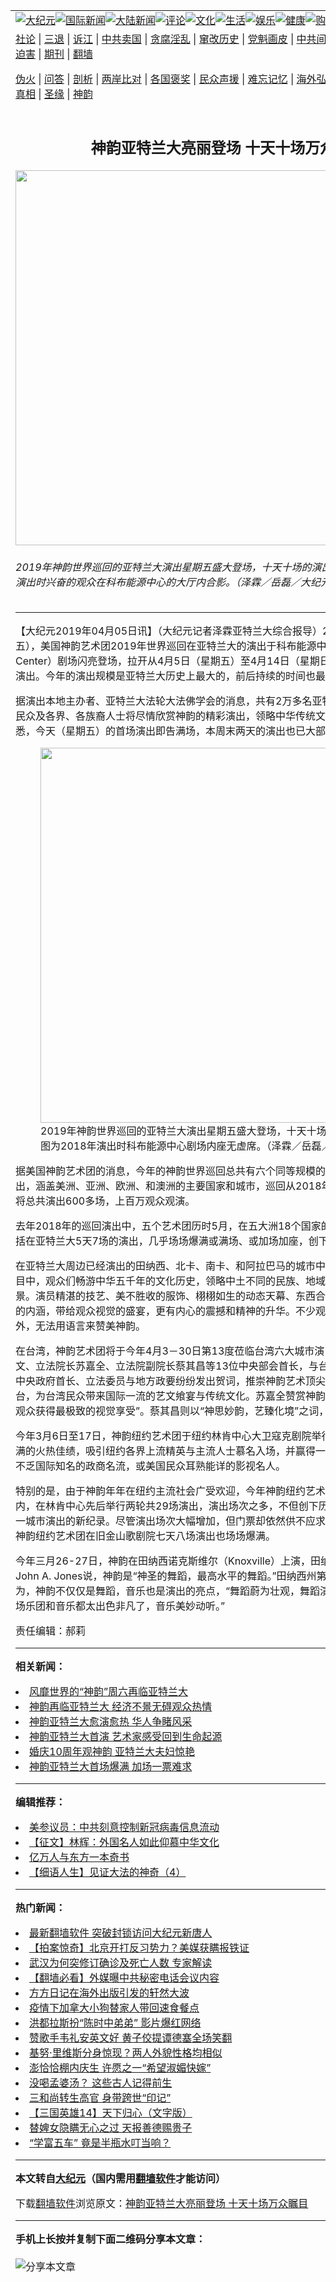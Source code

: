 <a name="1" id="1" target="_blank"></a><span id="1"></span>
<table align=center border="0"><tr><td colspan="2" VALIGN=TOP><a href="https://github.com/aopp286/djy/blob/master/gb/nsc413.md#1"><img src="https://raw.githubusercontent.com/aopp286/www/master/t/djy/1.jpg" title="大纪元"></a><a href="https://github.com/aopp286/djy/blob/master/gb/n24hr.md#1"><img src="https://raw.githubusercontent.com/aopp286/www/master/t/djy/3.jpg" title="国际新闻"></a><a href="https://github.com/aopp286/djy/blob/master/gb/nsc413.md#1"><img src="https://raw.githubusercontent.com/aopp286/www/master/t/djy/4.jpg" title="大陆新闻"></a><a href="https://github.com/aopp286/djy/blob/master/gb/news392.md#1"><img src="https://raw.githubusercontent.com/aopp286/www/master/t/djy/5.jpg" title="评论"></a><a href="https://github.com/aopp286/djy/blob/master/gb/news2007.md#1"><img src="https://raw.githubusercontent.com/aopp286/www/master/t/djy/6.jpg" title="文化"></a><a href="https://github.com/aopp286/djy/blob/master/gb/news2008.md#1"><img src="https://raw.githubusercontent.com/aopp286/www/master/t/djy/7.jpg" title="生活"></a><a href="https://github.com/aopp286/djy/blob/master/gb/ncyule.md#1"><img src="https://raw.githubusercontent.com/aopp286/www/master/t/djy/8.jpg" title="娱乐"></a><a href="https://github.com/aopp286/djy/blob/master/gb/nsc1002.md#1"><img src="https://raw.githubusercontent.com/aopp286/www/master/t/djy/9.jpg" title="健康"><a href="https://www.youlucky.com"><img src="https://raw.githubusercontent.com/aopp286/www/master/t/djy/10.jpg" title="购物"></a><a href="https://donate.epochtimes.com/?utm_medium=epochtimes&utm_source=referral&utm_campaign=donate_button_djyarticleheader"><img src="https://raw.githubusercontent.com/aopp286/www/master/t/djy/12.jpg" title="捐款"></a></td></tr>
<tr><td colspan="2" VALIGN=TOP><a target="_blank" href="https://github.com/aopp286/djy/blob/master/gb/9p.md#1">社论</a> | <a target="_blank" href="https://github.com/aopp286/djy/blob/master/gb/nf5657.md#1">三退</a> | <a target="_blank" href="https://github.com/aopp286/djy/blob/master/gb/nf6124.md#1">诉江</a> | <a target="_blank" href="https://github.com/aopp286/djy/blob/master/gb/nf1176117.md#1">中共卖国</a> | <a target="_blank" href="https://github.com/aopp286/djy/blob/master/gb/nf5773.md#1">贪腐淫乱</a> | <a target="_blank" href="https://github.com/aopp286/djy/blob/master/gb/nf1176115.md#1">窜改历史</a> | <a target="_blank" href="https://github.com/aopp286/djy/blob/master/gb/nf1176107.md#1">党魁画皮</a> | <a target="_blank" href="https://github.com/aopp286/djy/blob/master/gb/nf1320400.md#1">中共间谍</a> | <a target="_blank" href="https://github.com/aopp286/djy/blob/master/gb/nf1176114.md#1">破坏传统</a> | <a target="_blank" href="https://github.com/aopp286/ntdtv/blob/master/gb/prog447_1.md#1">恶贯满盈</a> | <a target="_blank" href="https://github.com/aopp286/djy/blob/master/gb/ncid278.md#1">人权</a> | <a target="_blank" href="https://github.com/aopp286/djy/blob/master/gb/nf1176111.md#1">迫害</a> | <a target="_blank" href="https://gitlab.com/szzdlab/mh-qikan/blob/master/README.md#1">期刊</a> | <a target="_blank" href="https://github.com/aopp286/www/blob/master/README.md?zsrh#8">翻墙</a></p><p><a target="_blank" href="https://github.com/aopp286/djy/blob/master/gb/nf5562.md#1">伪火</a> | <a target="_blank" href="https://github.com/aopp286/djy/blob/master/gb/nf4378.md#1">问答</a> | <a target="_blank" href="https://github.com/aopp286/djy/blob/master/gb/nf5792.md#1">剖析</a> | <a target="_blank" href="https://github.com/aopp286/djy/blob/master/gb/nf5735.md#1">两岸比对</a> | <a target="_blank" href="https://github.com/aopp286/djy/blob/master/gb/nf6119.md#1">各国褒奖</a> | <a target="_blank" href="https://github.com/aopp286/djy/blob/master/gb/nf6120.md#1">民众声援</a> | <a target="_blank" href="https://github.com/aopp286/djy/blob/master/gb/nf1188594.md#1">难忘记忆</a> | <a target="_blank" href="https://github.com/aopp286/djy/blob/master/gb/nf3180.md#1">海外弘传</a> | <a target="_blank" href="https://github.com/aopp286/djy/blob/master/gb/nf5410.md#1">万人上访</a> | <a target="_blank" href="https://github.com/aopp286/ntdtv/blob/master/gb/prog1530_1.md#1">和平抗议</a> | <a target="_blank" href="https://github.com/aopp286/djy/blob/master/gb/nf4386.md#1">支持</a> | <a target="_blank" href="https://github.com/aopp286/djy/blob/master/gb/nf4389.md#1">真相</a> | <a target="_blank" href="https://github.com/aopp286/djy/blob/master/gb/nf5790.md#1">圣缘</a> | <a target="_blank" href="https://github.com/aopp286/djy/blob/master/gb/nf4786.md#1">神韵</a></td></tr>
<tr><td VALIGN=TOP width="626"><h2 align=center>神韵亚特兰大亮丽登场 十天十场万众瞩目</h2>
<img width="600" src="https://i.epochtimes.com/assets/uploads/2019/04/IMG_8944-600x400.jpg" />
<h6>2019年神韵世界巡回的亚特兰大演出星期五盛大登场，十天十场的演出万众瞩目。图为2018年演出时兴奋的观众在科布能源中心的大厅内合影。（泽霖／岳磊／大纪元）
</h6>
<hr>
	<p>【大纪元2019年04月05日讯】（大纪元记者泽霖<ahref="https://github.com/aopp286/djy/blob/master/gb/tag/%E4%BA%9A%E7%89%B9%E5%85%B0%E5%A4%A7.md#1">亚特兰大</a>综合报导）2019年4月5日（星期五），美国<ahref="https://github.com/aopp286/djy/blob/master/gb/tag/%E7%A5%9E%E9%9F%B5.md#1">神韵</a>艺术团2019年世界巡回在<ahref="https://github.com/aopp286/djy/blob/master/gb/tag/%E4%BA%9A%E7%89%B9%E5%85%B0%E5%A4%A7.md#1">亚特兰大</a>的演出于科布能源中心（Cobb Energy Center）剧场闪亮登场，拉开从4月5日（星期五）至4月14日（星期日）十天内一共十场的盛大演出。今年的演出规模是亚特兰大历史上最大的，前后持续的时间也最长。</p>
<p>据演出本地主办者、亚特兰大法轮大法佛学会的消息，共有2万多名亚特兰大及周边的主流社会民众及各界、各族裔人士将尽情欣赏<ahref="https://github.com/aopp286/djy/blob/master/gb/tag/%E7%A5%9E%E9%9F%B5.md#1">神韵</a>的精彩演出，领略中华传统文化这一美丽的瑰宝。据悉，今天（星期五）的首场演出即告满场，本周末两天的演出也已大部分售罄。</p>
<figure id="attachment_11164403" style="width: 600px" class="wp-caption aligncenter"><ahref="https://i.epochtimes.com/assets/uploads/2019/04/IMG_8971-1-e1554431809807.jpg"><img class="size-large wp-image-11164403" src="https://i.epochtimes.com/assets/uploads/2019/04/IMG_8971-1-600x400.jpg" alt="" width="600" b="400" /></a><figcaption class="wp-caption-text">2019年神韵世界巡回的亚特兰大演出星期五盛大登场，十天十场的演出万众瞩目。图为2018年演出时科布能源中心剧场内座无虚席。（泽霖／岳磊／大纪元）</figcaption></figure>
<p>据美国神韵艺术团的消息，今年的神韵世界巡回总共有六个同等规模的艺术团在世界各地同时演出，涵盖美洲、亚洲、欧洲、和澳洲的主要国家和城市，巡回从2018年12月起到2019年5月，将总共演出600多场，上百万观众观演。</p>
<p>去年2018年的巡回演出中，五个艺术团历时5月，在五大洲18个国家的155个城市同步演出，包括在亚特兰大5天7场的演出，几乎场场爆满或满场、或加场加座，创下了历史记录。</p>
<p>在亚特兰大周边已经演出的田纳西、北卡、南卡、和阿拉巴马的城市中，在两个多小时的精彩节目中，观众们畅游中华五千年的文化历史，领略中土不同的民族、地域风情，饱览人间天上的胜景。演员精湛的技艺、美不胜收的服饰、栩栩如生的动态天幕、东西合璧的现场乐团，纯善纯美的内涵，带给观众视觉的盛宴，更有内心的震撼和精神的升华。不少观众赞叹演出仿佛来自天外，无法用语言来赞美神韵。</p>
<p>在台湾，神韵艺术团将于今年4月3－30日第13度莅临台湾六大城市演出，中华民国总统蔡英文、立法院长苏嘉全、立法院副院长蔡其昌等13位中央部会首长，与台北市长柯文哲等共97位中央政府首长、立法委员与地方政要纷纷发出贺词，推崇神韵艺术顶尖绝妙，欢迎神韵第13度来台，为台湾民众带来国际一流的艺文飨宴与传统文化。苏嘉全赞赏神韵用“引人入胜的艺术表现让观众获得最极致的视觉享受”。蔡其昌则以“神思妙韵，艺臻化境”之词，祝贺神韵来台演出成功。</p>
<p>今年3月6日至17日，神韵纽约艺术团于纽约林肯中心大卫寇克剧院举行15场演出，写下场场爆满的火热佳绩，吸引纽约各界上流精英与主流人士慕名入场，并赢得一致盛赞。入场观众当中，不乏国际知名的政商名流，或美国民众耳熟能详的影视名人。</p>
<p>特别的是，由于神韵年年在纽约主流社会广受欢迎，今年神韵纽约艺术团首次于单一巡演年度内，在林肯中心先后举行两轮共29场演出，演出场次之多，不但创下历年之冠，也创下神韵在单一城市演出的新纪录。尽管演出场次大幅增加，但门票却依然供不应求。去年年底至今年一月，神韵纽约艺术团在旧金山歌剧院七天八场演出也场场爆满。</p>
<p>今年三月26-27日，神韵在田纳西诺克斯维尔（Knoxville）上演，田纳西名流、报业大王家族的John A. Jones说，神韵是“神圣的舞蹈，最高水平的舞蹈。”田纳西州第一银行的副总裁Ken认为，神韵不仅仅是舞蹈，音乐也是演出的亮点，“舞蹈蔚为壮观，舞蹈演员才华卓越。”“歌曲、现场乐团和音乐都太出色非凡了，音乐美妙动听。”</p>
<p>责任编辑：郝莉</p>
	
<hr>


<strong>相关新闻：</strong>
<li><a href="https://github.com/aopp286/djy/blob/master/gb/10/8/17/n2997896.md#1">风靡世界的“神韵”周六再临亚特兰大</a></li>
<li><a href="https://github.com/aopp286/djy/blob/master/gb/10/8/22/n3002812.md#1">神韵再临亚特兰大 经济不景无碍观众热情</a></li>
<li><a href="https://github.com/aopp286/djy/blob/master/gb/13/1/10/n3773500.md#1">神韵亚特兰大愈演愈热 华人争睹风采</a></li>
<li><a href="https://github.com/aopp286/djy/blob/master/gb/16/1/16/n4618092.md#1">神韵亚特兰大首演 艺术家感受回到生命起源</a></li>
<li><a href="https://github.com/aopp286/djy/blob/master/gb/16/1/17/n4618669.md#1">婚庆10周年观神韵 亚特兰大夫妇惊艳</a></li>
<li><a href="https://github.com/aopp286/djy/blob/master/gb/17/1/13/n8699090.md#1">神韵亚特兰大首场爆满 加场一票难求</a></li>
<hr>


<strong>编辑推荐：</strong>
<li><a href="https://github.com/onzhi266/djy/blob/master/gb/20/2/22/n11887949.md#1">美参议员：中共刻意控制新冠病毒信息流动</a></li>
<li><a href="https://github.com/tsiac2612/djy/blob/master/gb/19/6/1/n11293517.md#1" target="_blank">【征文】林辉：外国名人如此仰慕中华文化</a></li><li><a href="https://github.com/aopp286/djy/blob/master/gb/17/5/26/n9191512.md?dfh#1" target="_blank">亿万人与东方一本奇书</a></li><li><a href="https://github.com/tsiac2612/djy/blob/master/gb/17/4/8/n9014844.md#1" target="_blank">【细语人生】见证大法的神奇（4）</a></li>
<hr>

<strong>热门新闻：</strong>
<li><a href="https://github.com/aopp286/djy/blob/master/gb/20/3/24/n11971400.md#1">最新翻墙软件 突破封锁访问大纪元新唐人</a></li>
<li><a href="https://github.com/aopp286/djy/blob/master/gb/20/4/16/n12034796.md#1">【拍案惊奇】北京开打反习势力？美媒获瞒报铁证</a></li>
<li><a href="https://github.com/aopp286/djy/blob/master/gb/20/4/17/n12038426.md#1">武汉为何突修订确诊及死亡人数 专家解读</a></li>
<li><a href="https://github.com/aopp286/djy/blob/master/gb/20/4/16/n12034935.md#1">【翻墙必看】外媒曝中共秘密电话会议内容</a></li>
<li><a href="https://github.com/aopp286/djy/blob/master/gb/20/4/16/n12037140.md#1">方方日记在海外出版引发的轩然大波</a></li>
<li><a href="https://github.com/aopp286/djy/blob/master/gb/20/4/15/n12032770.md#1">疫情下加拿大小狗替家人带回速食餐点</a></li>
<li><a href="https://github.com/aopp286/djy/blob/master/gb/20/4/16/n12037498.md#1">洪都拉斯扮“陈时中弟弟” 影片爆红网络</a></li>
<li><a href="https://github.com/aopp286/djy/blob/master/gb/20/4/15/n12033483.md#1">赞歌手韦礼安英文好 黄子佼提谭德塞全场笑翻</a></li>
<li><a href="https://github.com/aopp286/djy/blob/master/gb/20/4/16/n12037155.md#1">基努·里维斯分身惊现？两人外貌性格均相似</a></li>
<li><a href="https://github.com/aopp286/djy/blob/master/gb/20/4/16/n12035046.md#1">澎恰恰棚内庆生 许愿之一“希望淑媚快嫁”</a></li>
<li><a href="https://github.com/aopp286/djy/blob/master/gb/20/4/15/n12033701.md#1">没喝孟婆汤？ 这些古人记得前生</a></li>
<li><a href="https://github.com/aopp286/djy/blob/master/gb/20/3/25/n11972220.md#1">三和尚转生高官  身带跨世“印记”</a></li>
<li><a href="https://github.com/aopp286/djy/blob/master/gb/20/2/19/n11880841.md#1">【三国英雄14】天下归心（文字版）</a></li>
<li><a href="https://github.com/aopp286/djy/blob/master/gb/20/4/16/n12037055.md#1">替婢女隐瞒无心之过 天报善德赐贵子</a></li>
<li><a href="https://github.com/aopp286/djy/blob/master/gb/20/4/8/n12014532.md#1">“学富五车” 竟是半瓶水叮当响？</a></li>
<hr>

<strong>本文转自<a href="https://www.epochtimes.com">大纪元</a>（国内需用<a href="https://github.com/aopp286/www/blob/master/README.md#8">翻墙软件</a>才能访问）</strong><p>下载<a href="https://github.com/aopp286/www/blob/master/README.md#8">翻墙软件</a>浏览原文：<a href="https://www.epochtimes.com/gb/19/4/5/n11164381.htm">神韵亚特兰大亮丽登场 十天十场万众瞩目</a></p><hr>

<strong>手机上长按并复制下面二维码分享本文章：</strong><br><br><img src="http://d1p1.ip.zn2.us/v.php?action=qrcode&url=https://github.com/aopp286/djy/blob/master/gb/19/4/5/n11164381.md%231" title="分享本文章"></td><td VALIGN=TOP><a href="https://github.com/aopp286/djy/blob/master/gb/16/1/21/n4622075.md?dfh#1" target="_blank"><img src="https://raw.githubusercontent.com/aopp286/djy/master/gb/300/wei-f1.jpg" title="中共的伪火骗局"  alt="中共的伪火骗局"></a><br><a href="https://github.com/aopp286/www/blob/master/README.md?dfh#9" target="_blank"><img src="https://raw.githubusercontent.com/aopp286/djy/master/gb/300/yong-h.jpg" title="永恒的见证"  alt="永恒的见证"></a><br><a href="https://github.com/aopp286/djy/blob/master/gb/13/9/29/n3974789.md?dfh#1" target="_blank"><img src="https://raw.githubusercontent.com/aopp286/djy/master/gb/300/shang-lnz.jpg" title="善良女子被中共投男牢"  alt="善良女子被中共投男牢"></a><br><a href="https://github.com/aopp286/djy/blob/master/gb/16/3/16/n4663449.md?dfh#1" target="_blank"><img src="https://raw.githubusercontent.com/aopp286/djy/master/gb/300/huo-z3.jpg" title="警卫目击活摘器官"  alt="警卫目击活摘器官"></a><br><a href="https://github.com/aopp286/djy/blob/master/gb/16/8/7/n8177641.md?dfh#1" target="_blank"><img src="https://raw.githubusercontent.com/aopp286/djy/master/gb/300/huo-z4.jpg" title="证人描述活摘恐怖"  alt="证人描述活摘恐怖"></a><br><a href="https://github.com/aopp286/djy/blob/master/gb/10/4/19/n2881569.md?dfh#1" target="_blank"><img src="https://raw.githubusercontent.com/aopp286/djy/master/gb/300/huo-z1.jpg" title="揭开活摘器官黑幕"  alt="揭开活摘器官黑幕"></a><br><a href="https://github.com/aopp286/djy/blob/master/gb/10/11/7/n3077476.md?dfh#1" target="_blank"><img src="https://raw.githubusercontent.com/aopp286/djy/master/gb/300/ma-ks.jpg" title="马克思的成魔之路"  alt="马克思的成魔之路"></a><br><a href="https://github.com/aopp286/djy/blob/master/gb/14/6/9/n4173977.md?dfh#1" target="_blank"><img src="https://raw.githubusercontent.com/aopp286/djy/master/gb/300/chang-zs.jpg" title="藏字石 蕴天机"  alt="藏字石 蕴天机"></a><br><a href="https://github.com/aopp286/djy/blob/master/gb/18/5/10/n10381511.md?dfh#1" target="_blank"><img src="https://raw.githubusercontent.com/aopp286/djy/master/gb/300/st1.jpg" title="关注3亿人三退"  alt="关注3亿人三退"></a><br><a href="https://github.com/aopp286/djy/blob/master/gb/18/3/21/n10237682.md?dfh#1" target="_blank"><img src="https://raw.githubusercontent.com/aopp286/djy/master/gb/300/jie-t.jpg" title="解体中共复兴中华"  alt="解体中共复兴中华"></a><br><a href="https://github.com/aopp286/djy/blob/master/gb/9/2/9/n2422991.md?dfh#1" target="_blank"><img src="https://raw.githubusercontent.com/aopp286/djy/master/gb/300/gao-zs.jpg" title="中共迫害良心律师"  alt="中共迫害良心律师"></a><br><a href="https://github.com/aopp286/djy/blob/master/gb/18/12/9/n10900044.md?dfh#1" target="_blank"><img src="https://raw.githubusercontent.com/aopp286/djy/master/gb/300/sj1.jpg" title="303万人举报江泽民"  alt="303万人举报江泽民"></a><br><a href="https://github.com/aopp286/djy/blob/master/gb/18/8/28/n10672014.md?dfh#1" target="_blank"><img src="https://raw.githubusercontent.com/aopp286/djy/master/gb/300/sj2.jpg" title="这些官员为何起诉江泽民"  alt="这些官员为何起诉江泽民"></a><br><a href="https://github.com/aopp286/djy/blob/master/gb/8/12/18/n2367165.md?dfh#1" target="_blank"><img src="https://raw.githubusercontent.com/aopp286/djy/master/gb/300/liangan.jpg" title="海峡两岸的强烈对比"  alt="海峡两岸的强烈对比"></a><br><a href="https://github.com/aopp286/djy/blob/master/gb/15/12/10/n4593139.md?dfh#1" target="_blank"><img src="https://raw.githubusercontent.com/aopp286/djy/master/gb/300/jia-ndzl.jpg" title="加拿大总理的贺信"  alt="加拿大总理的贺信"></a><br><a href="https://github.com/aopp286/djy/blob/master/gb/11/6/17/n3289382.md?dfh#1" target="_blank"><img src="https://raw.githubusercontent.com/aopp286/djy/master/gb/300/xiao-wd.jpg" title="探寻真相兼听则明"  alt="探寻真相兼听则明"></a><br><a href="https://github.com/aopp286/djy/blob/master/gb/18/10/27/n10812623.md?dfh#1" target="_blank"><img src="https://raw.githubusercontent.com/aopp286/djy/master/gb/300/yindu.jpg" title="印度媒体报道东方"  alt="印度媒体报道东方"></a><br><a href="https://github.com/aopp286/djy/blob/master/gb/18/6/9/n10469652.md?dfh#1" target="_blank"><img src="https://raw.githubusercontent.com/aopp286/djy/master/gb/300/xie-j.jpg" title="不一样的海外校园"  alt="不一样的海外校园"></a><br><a href="https://github.com/aopp286/djy/blob/master/gb/7/4/5/n1669415.md?dfh#1" target="_blank"><img src="https://raw.githubusercontent.com/aopp286/djy/master/gb/300/li-up.jpg" title="从大师到徒弟的传奇"  alt="从大师到徒弟的传奇"></a><br><a href="https://github.com/aopp286/djy/blob/master/gb/17/5/26/n9191512.md?dfh#1" target="_blank"><img src="https://raw.githubusercontent.com/aopp286/djy/master/gb/300/zfl2.jpg" title="亿万人与东方一本奇书"  alt="亿万人与东方一本奇书"></a><br><a href="https://github.com/aopp286/djy/blob/master/gb/13/11/27/n4020290.md?dfh#1" target="_blank"><img src="https://raw.githubusercontent.com/aopp286/djy/master/gb/300/zhen-h.jpg" title="大陆见不到的震撼场面"  alt="大陆见不到的震撼场面"></a><br><a href="https://github.com/aopp286/djy/blob/master/gb/15/7/17/n4482910.md?dfh#1" target="_blank"><img src="https://raw.githubusercontent.com/aopp286/djy/master/gb/300/dalu-sk.jpg" title="人心向善 大陆当初盛况"  alt="人心向善 大陆当初盛况"></a><br><a href="https://github.com/aopp286/djy/blob/master/gb/19/1/5/n10955468.md?dfh#1" target="_blank"><img src="https://raw.githubusercontent.com/aopp286/djy/master/gb/300/zfl1.jpg" title="追寻真理 这书讲什么"  alt="追寻真理 这书讲什么"></a><br><a href="https://github.com/aopp286/www/blob/master/README.md?dfh#1" target="_blank"><img src="https://raw.githubusercontent.com/aopp286/djy/master/gb/300/fq1.jpg" title="下载免费翻墙软件"  alt="下载免费翻墙软件"></a><br></td></tr></table>
